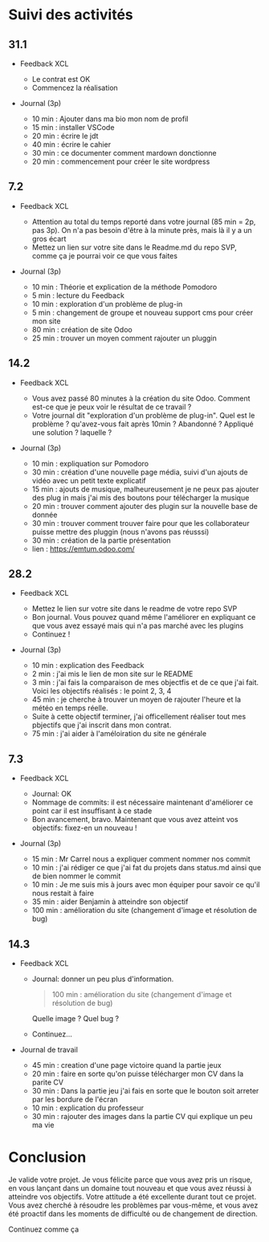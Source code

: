 # Suivi des activités

## 31.1

- Feedback XCL
    - Le contrat est OK
    - Commencez la réalisation

- Journal (3p)
    - 10 min : Ajouter dans ma bio mon nom de profil
    - 15 min : installer VSCode
    - 20 min : écrire le jdt
    - 40 min : écrire le cahier 
    - 30 min : ce documenter comment mardown donctionne
    - 20 min : commencement pour créer le site wordpress
 
## 7.2
- Feedback XCL
    - Attention au total du temps reporté dans votre journal (85 min = 2p, pas 3p). On n'a pas besoin d'être à la minute près, mais là il y a un gros écart
    - Mettez un lien sur votre site dans le Readme.md du repo SVP, comme ça je pourrai voir ce que vous faites
 
- Journal (3p)
    - 10 min : Théorie et explication de la méthode Pomodoro
    - 5 min : lecture du Feedback
    - 10 min : exploration d'un problème de plug-in 
    - 5 min : changement de groupe et nouveau support cms pour créer mon site
    - 80 min : création de site Odoo
    - 25 min : trouver un moyen comment rajouter un pluggin

## 14.2

- Feedback XCL
    - Vous avez passé 80 minutes à la création du site Odoo. Comment est-ce que je peux voir le résultat de ce travail ?
    - Votre journal dit "exploration d'un problème de plug-in". Quel est le problème ? qu'avez-vous fait après 10min ? Abandonné ? Appliqué une solution ? laquelle ?

- Journal (3p)
    - 10 min : expliquation sur Pomodoro
    - 30 min : création d'une nouvelle page média, suivi d'un ajouts de vidéo avec un petit texte explicatif
    - 15 min : ajouts de musique, malheureusement je ne peux pas ajouter des plug in mais j'ai mis des boutons pour télécharger la musique
    - 20 min : trouver comment ajouter des plugin sur la nouvelle base de donnée
    - 30 min : trouver comment trouver faire pour que les collaborateur puisse mettre des pluggin (nous n'avons pas réusssi)
    - 30 min : création de la partie présentation
    - lien : https://emtum.odoo.com/

## 28.2

- Feedback XCL
    - Mettez le lien sur votre site dans le readme de votre repo SVP
    - Bon journal. Vous pouvez quand même l'améliorer en expliquant ce que vous avez essayé mais qui n'a pas marché avec les plugins
    - Continuez !

- Journal (3p)
    - 10 min : explication des Feedback
    - 2 min : j'ai mis le lien de mon site sur le README
    - 3 min : j'ai fais la comparaison de mes objectfis et de ce que j'ai fait. Voici les objectifs réalisés : le point 2, 3, 4
    - 45 min : je cherche à trouver un moyen de rajouter l'heure et la météo en temps réelle.
    - Suite à cette objectif terminer, j'ai officellement réaliser tout mes pbjectifs que j'ai inscrit dans mon contrat.
    - 75 min : j'ai aider à l'améloiration du site ne générale


## 7.3

- Feedback XCL
    - Journal: OK
    - Nommage de commits: il est nécessaire maintenant d'améliorer ce point car il est insuffisant à ce stade
    - Bon avancement, bravo. Maintenant que vous avez atteint vos objectifs: fixez-en un nouveau !

- Journal (3p)
    - 15 min : Mr Carrel nous a expliquer comment nommer nos commit
    - 10 min : j'ai rédiger ce que j'ai fat du projets dans status.md ainsi que de bien nommer le commit
    - 10 min : Je me suis mis à jours avec mon équiper pour savoir ce qu'il nous restait à faire
    - 35 min : aider Benjamin à atteindre son objectif
    - 100 min : amélioration du site (changement d'image et résolution de bug)

    
## 14.3

- Feedback XCL
    - Journal: donner un peu plus d'information. 
        > 100 min : amélioration du site (changement d'image et résolution de bug)  

        Quelle image ? Quel bug ?
    - Continuez...

- Journal de travail
    - 45 min : creation d'une page victoire quand la partie jeux
    - 20 min : faire en sorte qu'on puisse télécharger mon CV dans la parite CV
    - 30 min : Dans la partie jeu j'ai fais en sorte que le bouton soit arreter par les bordure de l'écran
    - 10 min : explication du professeur
    - 30 min : rajouter des images dans la partie CV qui explique un peu ma vie

# Conclusion

Je valide votre projet. Je vous félicite parce que vous avez pris un risque, en vous lançant dans un domaine tout nouveau et que vous avez réussi à atteindre vos objectifs. Votre attitude a été excellente durant tout ce projet. Vous avez cherché à résoudre les problèmes par vous-même, et vous avez été proactif dans les moments de difficulté ou de changement de direction.

Continuez comme ça
